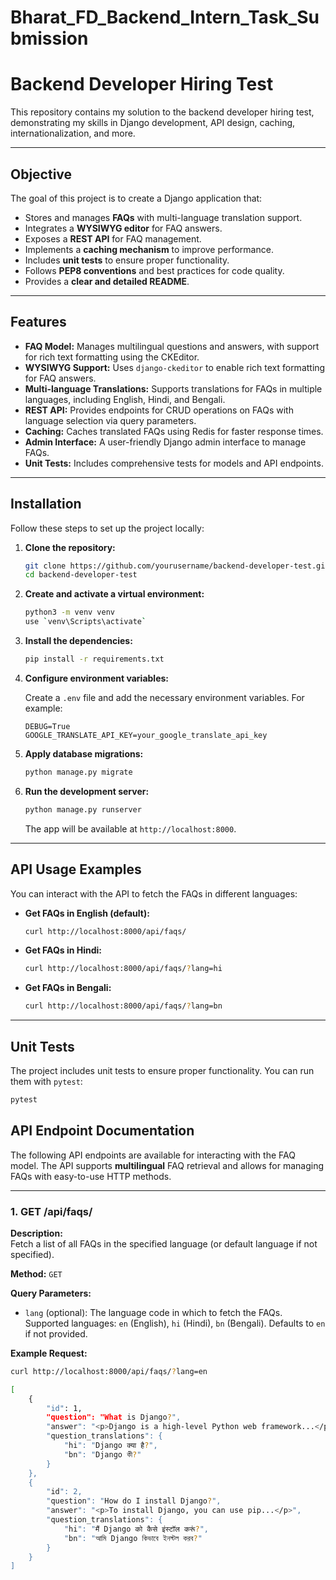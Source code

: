 # Bharat_FD_Backend_Intern_Task_Submission

# Backend Developer Hiring Test

This repository contains my solution to the backend developer hiring test, demonstrating my skills in Django development, API design, caching, internationalization, and more.

---

## Objective

The goal of this project is to create a Django application that:

- Stores and manages **FAQs** with multi-language translation support.
- Integrates a **WYSIWYG editor** for FAQ answers.
- Exposes a **REST API** for FAQ management.
- Implements a **caching mechanism** to improve performance.
- Includes **unit tests** to ensure proper functionality.
- Follows **PEP8 conventions** and best practices for code quality.
- Provides a **clear and detailed README**.

---

## Features

- **FAQ Model:** Manages multilingual questions and answers, with support for rich text formatting using the CKEditor.
- **WYSIWYG Support:** Uses `django-ckeditor` to enable rich text formatting for FAQ answers.
- **Multi-language Translations:** Supports translations for FAQs in multiple languages, including English, Hindi, and Bengali.
- **REST API:** Provides endpoints for CRUD operations on FAQs with language selection via query parameters.
- **Caching:** Caches translated FAQs using Redis for faster response times.
- **Admin Interface:** A user-friendly Django admin interface to manage FAQs.
- **Unit Tests:** Includes comprehensive tests for models and API endpoints.

---

## Installation

Follow these steps to set up the project locally:

1. **Clone the repository:**

    ```bash
    git clone https://github.com/yourusername/backend-developer-test.git
    cd backend-developer-test
    ```

2. **Create and activate a virtual environment:**

    ```bash
    python3 -m venv venv
    use `venv\Scripts\activate`
    ```

3. **Install the dependencies:**

    ```bash
    pip install -r requirements.txt
    ```

4. **Configure environment variables:**

    Create a `.env` file and add the necessary environment variables. For example:

    ```env
    DEBUG=True
    GOOGLE_TRANSLATE_API_KEY=your_google_translate_api_key
    ```

5. **Apply database migrations:**

    ```bash
    python manage.py migrate
    ```

6. **Run the development server:**

    ```bash
    python manage.py runserver
    ```

    The app will be available at `http://localhost:8000`.

---

## API Usage Examples

You can interact with the API to fetch the FAQs in different languages:

- **Get FAQs in English (default):**

    ```bash
    curl http://localhost:8000/api/faqs/
    ```

- **Get FAQs in Hindi:**

    ```bash
    curl http://localhost:8000/api/faqs/?lang=hi
    ```

- **Get FAQs in Bengali:**

    ```bash
    curl http://localhost:8000/api/faqs/?lang=bn
    ```

---


## Unit Tests

The project includes unit tests to ensure proper functionality. You can run them with `pytest`:

```bash
pytest
```


## API Endpoint Documentation

The following API endpoints are available for interacting with the FAQ model. The API supports **multilingual** FAQ retrieval and allows for managing FAQs with easy-to-use HTTP methods.

---

### 1. **GET /api/faqs/**

**Description:**  
Fetch a list of all FAQs in the specified language (or default language if not specified).

**Method:** `GET`

**Query Parameters:**
- `lang` (optional): The language code in which to fetch the FAQs. Supported languages: `en` (English), `hi` (Hindi), `bn` (Bengali). Defaults to `en` if not provided.

**Example Request:**
```bash
curl http://localhost:8000/api/faqs/?lang=en

[
    {
        "id": 1,
        "question": "What is Django?",
        "answer": "<p>Django is a high-level Python web framework...</p>",
        "question_translations": {
            "hi": "Django क्या है?",
            "bn": "Django কী?"
        }
    },
    {
        "id": 2,
        "question": "How do I install Django?",
        "answer": "<p>To install Django, you can use pip...</p>",
        "question_translations": {
            "hi": "मैं Django को कैसे इंस्टॉल करूं?",
            "bn": "আমি Django কিভাবে ইনস্টল করব?"
        }
    }
]


